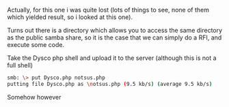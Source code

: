 
Actually, for this one i was quite lost (lots of things to see, none of them which yielded result, so i looked at this one).

Turns out there is a directory which allows you to access the same directory as the public samba share, so it is the case that we can simply do a RFI, and execute some code.

Take the Dysco php shell and upload it to the server (although this is not a full shell)

```bash
smb: \> put Dysco.php notsus.php
putting file Dysco.php as \notsus.php (9.5 kb/s) (average 9.5 kb/s)
```

Somehow however
